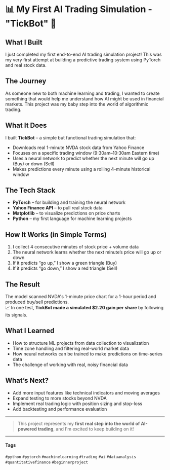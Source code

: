 # 📊 My First AI Trading Simulation - "TickBot" 🚀

## What I Built
I just completed my first end-to-end AI trading simulation project! This was my very first attempt at building a predictive trading system using PyTorch and real stock data.

## The Journey
As someone new to both machine learning and trading, I wanted to create something that would help me understand how AI might be used in financial markets. This project was my baby step into the world of algorithmic trading.

## What It Does
I built **TickBot** – a simple but functional trading simulation that:

- Downloads real 1-minute NVDA stock data from Yahoo Finance
- Focuses on a specific trading window (9:30am–10:30am Eastern time)
- Uses a neural network to predict whether the next minute will go up (Buy) or down (Sell)
- Makes predictions every minute using a rolling 4-minute historical window

## The Tech Stack

- **PyTorch** – for building and training the neural network
- **Yahoo Finance API** – to pull real stock data
- **Matplotlib** – to visualize predictions on price charts
- **Python** – my first language for machine learning projects

## How It Works (in Simple Terms)

1. I collect 4 consecutive minutes of stock price + volume data
2. The neural network learns whether the next minute’s price will go up or down
3. If it predicts “go up,” I show a green triangle (Buy)
4. If it predicts “go down,” I show a red triangle (Sell)

## The Result

The model scanned NVDA's 1-minute price chart for a 1-hour period and produced buy/sell predictions.  
📈 In one test, **TickBot made a simulated $2.20 gain per share** by following its signals.


## What I Learned

- How to structure ML projects from data collection to visualization
- Time zone handling and filtering real-world market data
- How neural networks can be trained to make predictions on time-series data
- The challenge of working with real, noisy financial data

## What’s Next?

- Add more input features like technical indicators and moving averages
- Expand testing to more stocks beyond NVDA
- Implement real trading logic with position sizing and stop-loss
- Add backtesting and performance evaluation

---

> This project represents my **first real step into the world of AI-powered trading**, and I'm excited to keep building on it!

---

#### Tags

`#python` `#pytorch` `#machinelearning` `#trading` `#ai` `#dataanalysis` `#quantitativefinance` `#beginnerproject`